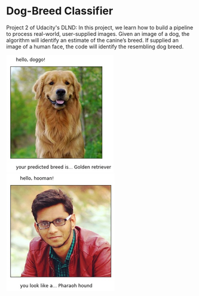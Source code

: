 # Dog-Breed Classifier
Project 2 of Udacity's DLND: In this project, we learn how to build a pipeline to process real-world, user-supplied images. Given an image of a dog, the algorithm will identify an estimate of the canine’s breed. If supplied an image of a human face, the code will identify the resembling dog breed.

<img src="project-dog-classification/images/goldy.jpg">  <img src="project-dog-classification/images/gopal.jpg">
